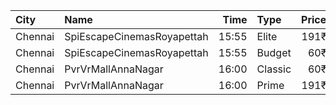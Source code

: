| City    | Name                       |  Time | Type    | Price | Capacity | Booked |
| :------ | :------------------------- | ----: | :------ | ----: | -------: | -----: |
| Chennai | SpiEscapeCinemasRoyapettah | 15:55 | Elite   |  191₹ |       99 |     40 |
| Chennai | SpiEscapeCinemasRoyapettah | 15:55 | Budget  |   60₹ |       11 |     11 |
| Chennai | PvrVrMallAnnaNagar         | 16:00 | Classic |   60₹ |       11 |     11 |
| Chennai | PvrVrMallAnnaNagar         | 16:00 | Prime   |  191₹ |      102 |     63 |